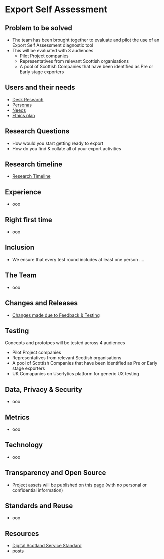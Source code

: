 # Export Self Assessment

## Problem to be solved
- The team has been brought together to evaluate and pilot the use of an Export Self Assessment diagnostic tool
- This will be evaluated with 3 audiences
    - Pilot Project companies
    - Representatives from relevant Scottish organisations
    - A pool of Scottish Companies that have been identified as Pre or Early stage exporters    

##  Users and their needs

- [Desk Research](desk.md)
- [Personas](personas.md)
- [Needs](needs.md)
- [Ethics plan](ethics.md)


## Research Questions

- How would you start getting ready to export
- How do you find & collate all of your export activities



## Research timeline
- [Research Timeline](research.md)


## Experience

- ooo



## Right first time

- ooo



## Inclusion

- We ensure that every test round includes at least one person ....



## The Team

- ooo

## Changes and Releases

- [Changes made due to Feedback & Testing](/files/ChangesExportTool.pdf)




## Testing
Concepts and prototpes will be tested across 4 audiences

- Pilot Project companies
- Representatives from relevant Scottish organisations
- A pool of Scottish Companies that have been identified as Pre or Early stage exporters    
- UK Comapanies on Userlytics platform for generic UX testing

## Data, Privacy & Security

- ooo



## Metrics

- ooo



## Technology

- ooo



## Transparency and Open Source

- Project assets will be published on this [page](https://scotentsd.github.io/exportselfassessment/) (with no personal or confidential information)





## Standards and Reuse

- ooo



## Resources
- [Digital Scotland Service Standard](https://digitalsupporthub.service.gov.scot/s/article/digital-scotland-service-standard)
- [posts](posts.md)

